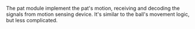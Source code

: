 The pat module implement the pat's motion, receiving and decoding the signals from motion sensing device. 
It's similar to the ball's movement logic, but less complicated.
